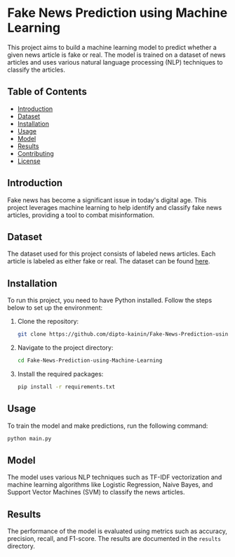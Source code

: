 # Fake News Prediction using Machine Learning

This project aims to build a machine learning model to predict whether a given news article is fake or real. The model is trained on a dataset of news articles and uses various natural language processing (NLP) techniques to classify the articles.

## Table of Contents

-   [Introduction](#introduction)
-   [Dataset](#dataset)
-   [Installation](#installation)
-   [Usage](#usage)
-   [Model](#model)
-   [Results](#results)
-   [Contributing](#contributing)
-   [License](#license)

## Introduction

Fake news has become a significant issue in today's digital age. This project leverages machine learning to help identify and classify fake news articles, providing a tool to combat misinformation.

## Dataset

The dataset used for this project consists of labeled news articles. Each article is labeled as either fake or real. The dataset can be found [here](link-to-dataset).

## Installation

To run this project, you need to have Python installed. Follow the steps below to set up the environment:

1. Clone the repository:
    ```bash
    git clone https://github.com/dipto-kainin/Fake-News-Prediction-using-Machine-Learning.git
    ```
2. Navigate to the project directory:
    ```bash
    cd Fake-News-Prediction-using-Machine-Learning
    ```
3. Install the required packages:
    ```bash
    pip install -r requirements.txt
    ```

## Usage

To train the model and make predictions, run the following command:

```bash
python main.py
```

## Model

The model uses various NLP techniques such as TF-IDF vectorization and machine learning algorithms like Logistic Regression, Naive Bayes, and Support Vector Machines (SVM) to classify the news articles.

## Results

The performance of the model is evaluated using metrics such as accuracy, precision, recall, and F1-score. The results are documented in the `results` directory.
